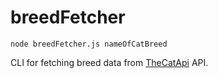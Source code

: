 # breedFetcher

```
node breedFetcher.js nameOfCatBreed
```

CLI for fetching breed data from [TheCatApi](https://docs.thecatapi.com/) API.